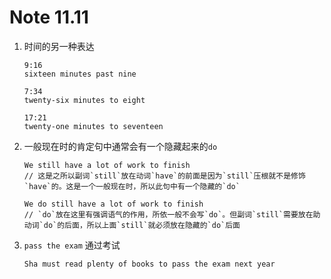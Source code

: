 # Note 11.11

1. 时间的另一种表达

   ```
   9:16
   sixteen minutes past nine

   7:34
   twenty-six minutes to eight

   17:21
   twenty-one minutes to seventeen
   ```

2. 一般现在时的肯定句中通常会有一个隐藏起来的`do`

   ```
   We still have a lot of work to finish
   // 这是之所以副词`still`放在动词`have`的前面是因为`still`压根就不是修饰`have`的。这是一个一般现在时，所以此句中有一个隐藏的`do`

   We do still have a lot of work to finish
   // `do`放在这里有强调语气的作用，所依一般不会写`do`。但副词`still`需要放在助动词`do`的后面，所以上面`still`就必须放在隐藏的`do`后面
   ```

3. `pass the exam` 通过考试

   ```
   Sha must read plenty of books to pass the exam next year
   ```
